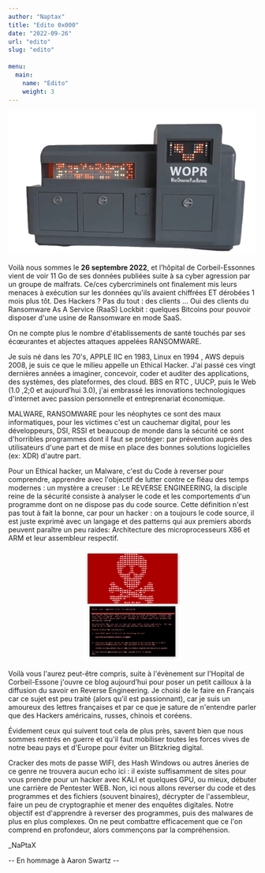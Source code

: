 ```yaml
---
author: "Naptax"
title: "Edito 0x000"
date: "2022-09-26"
url: "edito"
slug: "edito"

menu:
  main:
    name: "Edito"
    weight: 3
---
```


<center>
<img src="/images/wopr.png"> 
</center>

Voilà nous sommes le **26 septembre 2022**, et l’hôpital de Corbeil-Essonnes vient de voir 11 Go de ses données publiées suite à sa cyber agression par un groupe de malfrats. Ce/ces cybercriminels ont finalement mis leurs menaces à exécution sur les données qu'ils avaient chiffrées ET dérobées 1 mois plus tôt. Des Hackers ? Pas du tout : des clients ... Oui des clients du Ransomware As A Service (RaaS) Lockbit : quelques Bitcoins pour pouvoir disposer d'une usine de Ransomware en mode SaaS.

On ne compte plus le nombre d'établissements de santé touchés par ses écœurantes et abjectes attaques appelées RANSOMWARE. 

Je suis né dans les 70's, APPLE IIC en 1983, Linux en 1994 , AWS depuis 2008, je suis ce que le milieu appelle un Ethical Hacker. J'ai passé ces vingt dernières années a imaginer, concevoir, coder et auditer des applications, des systèmes, des plateformes, des cloud. BBS en RTC , UUCP, puis le Web (1.0 ,2;0 et aujourd’hui 3.0), j'ai embrassé les innovations technologiques d'internet avec passion personnelle et entreprenariat économique. 

MALWARE, RANSOMWARE pour les néophytes ce sont des maux informatiques, pour les victimes c'est un cauchemar digital, pour les développeurs, DSI, RSSI et beaucoup de monde dans la sécurité ce sont d'horribles programmes dont il faut se protéger: par prévention auprès des utilisateurs d'une part et de mise en place des bonnes solutions logicielles (ex: XDR) d'autre part.

Pour un Ethical hacker, un Malware, c'est du Code à reverser pour comprendre, apprendre avec l'objectif de lutter contre ce fléau des temps modernes : un mystère a creuser : Le REVERSE ENGINEERING, la disciple reine de la sécurité consiste à analyser le code et les comportements d'un programme dont on ne dispose pas du code source. Cette définition n'est pas tout à fait la bonne, car pour un hacker : on a toujours le code source, il est juste exprimé avec un langage et des patterns qui aux premiers abords peuvent paraître un peu raides: Architecture des microprocesseurs X86 et ARM et leur assembleur respectif.

<center>
<img width="200" src="/images/ransomware.png"> 
</center>

Voilà vous l'aurez peut-être compris, suite à l'évènement sur l'Hopital de Corbeil-Essone j'ouvre ce blog aujourd’hui pour poser un petit cailloux à la diffusion du savoir en Reverse Engineering. Je choisi de le faire en Français car ce sujet est peu traité (alors qu'il est passionnant), car je suis un amoureux des lettres françaises et par ce que je sature de n'entendre parler que des Hackers américains, russes, chinois et coréens.

Évidement ceux qui suivent tout cela de plus près, savent bien que nous sommes rentrés en guerre et qu'il faut mobiliser toutes les forces vives de notre beau pays et d'Europe pour éviter un  Blitzkrieg digital.

Cracker des mots de passe WIFI, des Hash Windows ou autres âneries de ce genre ne trouvera aucun echo ici : il existe suffisamment de sites pour vous prendre pour un hacker avec KALI et quelques GPU, ou mieux, débuter une carrière de Pentester WEB. Non, ici nous allons reverser du code et des programmes  et des fichiers (souvent binaires), décrypter de l'assembleur, faire un peu de cryptographie et mener des enquêtes digitales. Notre objectif est d'apprendre à reverser des programmes, puis des malwares de plus en plus complexes. On ne peut combattre efficacement que ce l'on comprend en profondeur, alors commençons par la compréhension.



_NaPtaX

-- En hommage à Aaron Swartz --